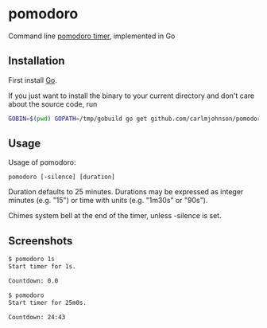 # pomodoro
Command line [pomodoro timer](https://en.wikipedia.org/wiki/Pomodoro_Technique), implemented in Go

## Installation
First install [Go](http://golang.org).

If you just want to install the binary to your current directory and don't care about the source code, run

```bash
GOBIN=$(pwd) GOPATH=/tmp/gobuild go get github.com/carlmjohnson/pomodoro
```

## Usage
Usage of pomodoro:

    pomodoro [-silence] [duration]

Duration defaults to 25 minutes. Durations may be expressed as integer minutes
(e.g. "15") or time with units (e.g. "1m30s" or "90s").

Chimes system bell at the end of the timer, unless -silence is set.

## Screenshots
```bash
$ pomodoro 1s
Start timer for 1s.

Countdown: 0.0

$ pomodoro
Start timer for 25m0s.

Countdown: 24:43
```
